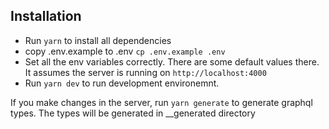 ## Installation

- Run `yarn` to install all dependencies
- copy .env.example to .env `cp .env.example .env`
- Set all the env variables correctly. There are some default values there. It assumes the server is running on `http://localhost:4000`
- Run `yarn dev` to run development environemnt.

If you make changes in the server, run `yarn generate` to generate graphql types. The types will be generated in \_\_generated directory
